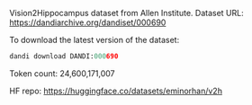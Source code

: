 Vision2Hippocampus dataset from Allen Institute. Dataset URL: https://dandiarchive.org/dandiset/000690

To download the latest version of the dataset:
```python
dandi download DANDI:000690
```

Token count: 24,600,171,007

HF repo: https://huggingface.co/datasets/eminorhan/v2h
